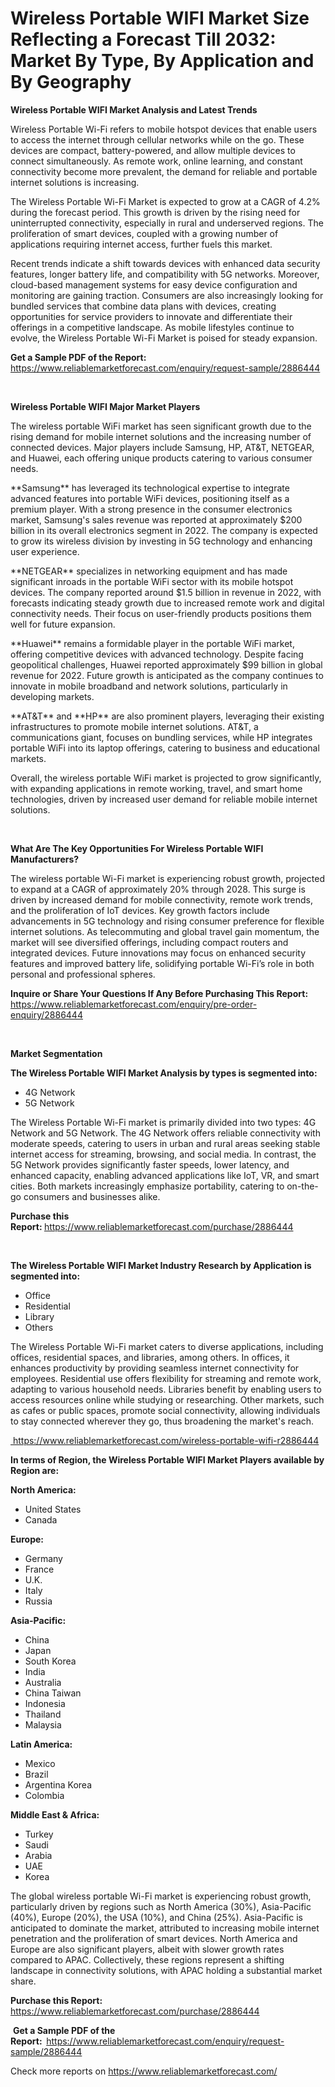 <p><h1>Wireless Portable WIFI Market Size Reflecting a Forecast Till 2032: Market By Type, By Application and By Geography</h1></p><p><strong>Wireless Portable WIFI Market Analysis and Latest Trends</strong></p>
<p><p>Wireless Portable Wi-Fi refers to mobile hotspot devices that enable users to access the internet through cellular networks while on the go. These devices are compact, battery-powered, and allow multiple devices to connect simultaneously. As remote work, online learning, and constant connectivity become more prevalent, the demand for reliable and portable internet solutions is increasing.</p><p>The Wireless Portable Wi-Fi Market is expected to grow at a CAGR of 4.2% during the forecast period. This growth is driven by the rising need for uninterrupted connectivity, especially in rural and underserved regions. The proliferation of smart devices, coupled with a growing number of applications requiring internet access, further fuels this market.</p><p>Recent trends indicate a shift towards devices with enhanced data security features, longer battery life, and compatibility with 5G networks. Moreover, cloud-based management systems for easy device configuration and monitoring are gaining traction. Consumers are also increasingly looking for bundled services that combine data plans with devices, creating opportunities for service providers to innovate and differentiate their offerings in a competitive landscape. As mobile lifestyles continue to evolve, the Wireless Portable Wi-Fi Market is poised for steady expansion.</p></p>
<p><strong>Get a Sample PDF of the Report:&nbsp;</strong> <a href="https://www.reliablemarketforecast.com/enquiry/request-sample/2886444?utm_campaign=2478&utm_medium=2&utm_source=Github&utm_content=ia&utm_term=13032025&utm_id=wireless-portable-wifi">https://www.reliablemarketforecast.com/enquiry/request-sample/2886444</a></p>
<p>&nbsp;</p>
<p><strong>Wireless Portable WIFI Major Market Players</strong></p>
<p><p>The wireless portable WiFi market has seen significant growth due to the rising demand for mobile internet solutions and the increasing number of connected devices. Major players include Samsung, HP, AT&T, NETGEAR, and Huawei, each offering unique products catering to various consumer needs.</p><p>**Samsung** has leveraged its technological expertise to integrate advanced features into portable WiFi devices, positioning itself as a premium player. With a strong presence in the consumer electronics market, Samsung's sales revenue was reported at approximately $200 billion in its overall electronics segment in 2022. The company is expected to grow its wireless division by investing in 5G technology and enhancing user experience.</p><p>**NETGEAR** specializes in networking equipment and has made significant inroads in the portable WiFi sector with its mobile hotspot devices. The company reported around $1.5 billion in revenue in 2022, with forecasts indicating steady growth due to increased remote work and digital connectivity needs. Their focus on user-friendly products positions them well for future expansion.</p><p>**Huawei** remains a formidable player in the portable WiFi market, offering competitive devices with advanced technology. Despite facing geopolitical challenges, Huawei reported approximately $99 billion in global revenue for 2022. Future growth is anticipated as the company continues to innovate in mobile broadband and network solutions, particularly in developing markets.</p><p>**AT&T** and **HP** are also prominent players, leveraging their existing infrastructures to promote mobile internet solutions. AT&T, a communications giant, focuses on bundling services, while HP integrates portable WiFi into its laptop offerings, catering to business and educational markets.</p><p>Overall, the wireless portable WiFi market is projected to grow significantly, with expanding applications in remote working, travel, and smart home technologies, driven by increased user demand for reliable mobile internet solutions.</p></p>
<p>&nbsp;</p>
<p><strong>What Are The Key Opportunities For Wireless Portable WIFI Manufacturers?</strong></p>
<p><p>The wireless portable Wi-Fi market is experiencing robust growth, projected to expand at a CAGR of approximately 20% through 2028. This surge is driven by increased demand for mobile connectivity, remote work trends, and the proliferation of IoT devices. Key growth factors include advancements in 5G technology and rising consumer preference for flexible internet solutions. As telecommuting and global travel gain momentum, the market will see diversified offerings, including compact routers and integrated devices. Future innovations may focus on enhanced security features and improved battery life, solidifying portable Wi-Fi’s role in both personal and professional spheres.</p></p>
<p><strong>Inquire or Share Your Questions If Any Before Purchasing This Report:</strong> <a href="https://www.reliablemarketforecast.com/enquiry/pre-order-enquiry/2886444?utm_campaign=2478&utm_medium=2&utm_source=Github&utm_content=ia&utm_term=13032025&utm_id=wireless-portable-wifi">https://www.reliablemarketforecast.com/enquiry/pre-order-enquiry/2886444</a></p>
<p>&nbsp;</p>
<p><strong>Market Segmentation</strong></p>
<p><strong>The Wireless Portable WIFI Market Analysis by types is segmented into:</strong></p>
<p><ul><li>4G Network</li><li>5G Network</li></ul></p>
<p><p>The Wireless Portable Wi-Fi market is primarily divided into two types: 4G Network and 5G Network. The 4G Network offers reliable connectivity with moderate speeds, catering to users in urban and rural areas seeking stable internet access for streaming, browsing, and social media. In contrast, the 5G Network provides significantly faster speeds, lower latency, and enhanced capacity, enabling advanced applications like IoT, VR, and smart cities. Both markets increasingly emphasize portability, catering to on-the-go consumers and businesses alike.</p></p>
<p><strong>Purchase this Report:&nbsp;</strong><a href="https://www.reliablemarketforecast.com/purchase/2886444?utm_campaign=2478&utm_medium=2&utm_source=Github&utm_content=ia&utm_term=13032025&utm_id=wireless-portable-wifi">https://www.reliablemarketforecast.com/purchase/2886444</a></p>
<p>&nbsp;</p>
<p><strong>The Wireless Portable WIFI Market Industry Research by Application is segmented into:</strong></p>
<p><ul><li>Office</li><li>Residential</li><li>Library</li><li>Others</li></ul></p>
<p><p>The Wireless Portable Wi-Fi market caters to diverse applications, including offices, residential spaces, and libraries, among others. In offices, it enhances productivity by providing seamless internet connectivity for employees. Residential use offers flexibility for streaming and remote work, adapting to various household needs. Libraries benefit by enabling users to access resources online while studying or researching. Other markets, such as cafes or public spaces, promote social connectivity, allowing individuals to stay connected wherever they go, thus broadening the market's reach.</p></p>
<p><a href="https://www.reliablemarketforecast.com/wireless-portable-wifi-r2886444?utm_campaign=2478&utm_medium=2&utm_source=Github&utm_content=ia&utm_term=13032025&utm_id=wireless-portable-wifi">&nbsp;https://www.reliablemarketforecast.com/wireless-portable-wifi-r2886444</a></p>
<p><strong>In terms of Region, the Wireless Portable WIFI Market Players available by Region are:</strong></p>
<p>
    <p> <strong> North America: </strong>
        <ul>
            <li>United States</li>
            <li>Canada</li>
        </ul>
        </p> 
    <p> <strong> Europe: </strong>
        <ul>
            <li>Germany</li>
            <li>France</li>
            <li>U.K.</li>
            <li>Italy</li>
            <li>Russia</li>
        </ul>
        </p> 
    <p> <strong> Asia-Pacific: </strong>
        <ul>
            <li>China</li>
            <li>Japan</li>
            <li>South Korea</li>
            <li>India</li>
            <li>Australia</li>
            <li>China Taiwan</li>
            <li>Indonesia</li>
            <li>Thailand</li>
            <li>Malaysia</li>
        </ul>
        </p> 
    <p> <strong> Latin America: </strong>
        <ul>
            <li>Mexico</li>
            <li>Brazil</li>
            <li>Argentina Korea</li>
            <li>Colombia</li>
        </ul>
        </p> 
    <p> <strong> Middle East & Africa: </strong>
        <ul>
            <li>Turkey</li>
            <li>Saudi</li>
            <li>Arabia</li>
            <li>UAE</li>
            <li>Korea</li>
        </ul>
    </p>
    </p>
<p><p>The global wireless portable Wi-Fi market is experiencing robust growth, particularly driven by regions such as North America (30%), Asia-Pacific (40%), Europe (20%), the USA (10%), and China (25%). Asia-Pacific is anticipated to dominate the market, attributed to increasing mobile internet penetration and the proliferation of smart devices. North America and Europe are also significant players, albeit with slower growth rates compared to APAC. Collectively, these regions represent a shifting landscape in connectivity solutions, with APAC holding a substantial market share.</p></p>
<p><strong>Purchase this Report: </strong><a href="https://www.reliablemarketforecast.com/purchase/2886444?utm_campaign=2478&utm_medium=2&utm_source=Github&utm_content=ia&utm_term=13032025&utm_id=wireless-portable-wifi">https://www.reliablemarketforecast.com/purchase/2886444</a></p>
<p>&nbsp;<strong>Get a Sample PDF of the Report:&nbsp;&nbsp;</strong><a href="https://www.reliablemarketforecast.com/enquiry/request-sample/2886444?utm_campaign=2478&utm_medium=2&utm_source=Github&utm_content=ia&utm_term=13032025&utm_id=wireless-portable-wifi">https://www.reliablemarketforecast.com/enquiry/request-sample/2886444</a></p>
<p><strong></strong></p>
<p>Check more reports on <a href="https://www.reliablemarketforecast.com/?utm_campaign=2478&utm_medium=2&utm_source=Github&utm_content=ia&utm_term=13032025&utm_id=wireless-portable-wifi">https://www.reliablemarketforecast.com/</a></p>